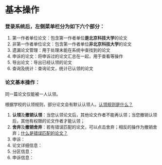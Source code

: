 # 基本操作


### 登录系统后，左侧菜单栏分为如下六个部分：

1. 第一作者单位论文：包含第一作者单位**是北京科技大学**的论文
2. 非第一作者单位论文：包含第一作者单位**非北京科技大学**的论文
3. 遗漏论文管理：用于处理未能在系统中查找到的论文
4. 申诉的论文：将申诉过的论文汇总在一起，用于查看等操作
5. 导出论文：导出已经认领的论文
6. 查询及统计：查询论文，统计已认领的论文


### 论文基本操作：
同一篇论文仅能被一人认领。

根据学校的认领规则，部分论文会有默认认领人。[认领规则是什么？](claimRule.md)

1. **认领**及**撤销认领**：当您认领论文后，其他论文作者不能再认领；当您撤销认领后，其他有权限的论文作者才能认领；
2. **舍弃**及**撤销舍弃**：若有错误匹配的论文，可以点击舍弃；相反的操作为撤销舍弃；[什么是错误匹配的论文？](why_wrong_match.md)
3. 申诉：
4. 论文详细信息：
5. 分区信息：
6. 申诉信息：
